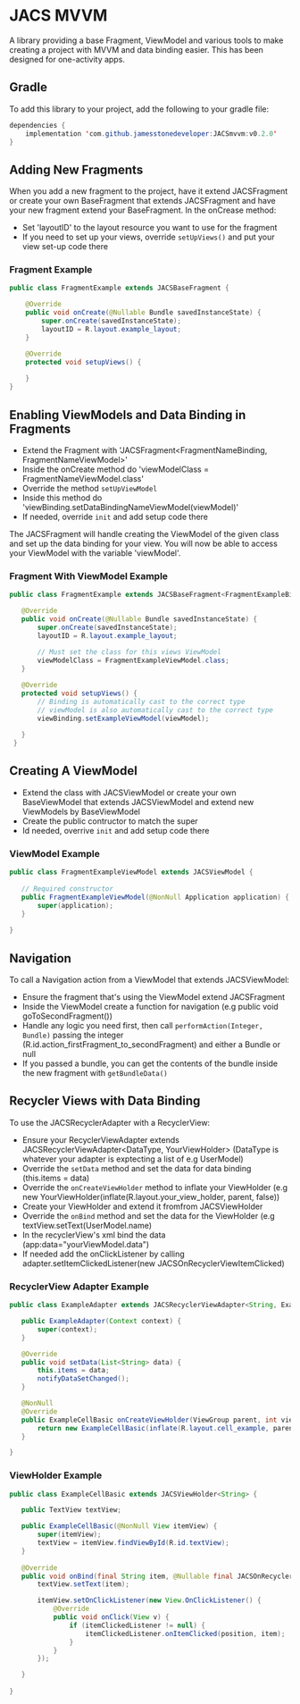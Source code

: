 # JACS MVVM
A library providing a base Fragment, ViewModel and various tools to make creating a project with MVVM and data binding easier. This has been designed for one-activity apps.

## Gradle
To add this library to your project, add the following to your gradle file:
```java
dependencies {
    implementation 'com.github.jamesstonedeveloper:JACSmvvm:v0.2.0'
}
```

 
## Adding New Fragments
When you add a new fragment to the project, have it extend JACSFragment or create your own BaseFragment that extends JACSFragment and have your new fragment extend your BaseFragment. 
In the onCrease method:
- Set 'layoutID' to the layout resource you want to use for the fragment
- If you need to set up your views, override `setUpViews()` and put your view set-up code there

### Fragment Example
```java
public class FragmentExample extends JACSBaseFragment {

    @Override
    public void onCreate(@Nullable Bundle savedInstanceState) {
        super.onCreate(savedInstanceState);
        layoutID = R.layout.example_layout;
    }

    @Override
    protected void setupViews() {
        
    }
}
```


 
## Enabling ViewModels and Data Binding in Fragments
 - Extend the Fragment with 'JACSFragment<FragmentNameBinding, FragmentNameViewModel>'
 - Inside the onCreate method do 'viewModelClass = FragmentNameViewModel.class'
 - Override the method `setUpViewModel`
 - Inside this method do 'viewBinding.setDataBindingNameViewModel(viewModel)'
 - If needed, override `init` and add setup code there

 The JACSFragment will handle creating the ViewModel of the given class and set up the data binding for your view. You will now be able to access your ViewModel with the variable 'viewModel'.
 
### Fragment With ViewModel Example
```java
public class FragmentExample extends JACSBaseFragment<FragmentExampleBinding, FragmentExampleViewModel> {

   @Override
   public void onCreate(@Nullable Bundle savedInstanceState) {
       super.onCreate(savedInstanceState);
       layoutID = R.layout.example_layout;
        
       // Must set the class for this views ViewModel
       viewModelClass = FragmentExampleViewModel.class;
   }

   @Override
   protected void setupViews() {
       // Binding is automatically cast to the correct type
       // viewModel is also automatically cast to the correct type
       viewBinding.setExampleViewModel(viewModel);
        
   }
 }
 ```
 
 
## Creating A ViewModel
 - Extend the class with JACSViewModel or create your own BaseViewModel that extends JACSViewModel and extend new ViewModels by BaseViewModel
 - Create the public contructor to match the super
 - Id needed, overrive `init` and add setup code there
 
### ViewModel Example
```java
public class FragmentExampleViewModel extends JACSViewModel {
    
   // Required constructor
   public FragmentExampleViewModel(@NonNull Application application) {
       super(application);
   }
    
}
```
 
 
## Navigation
To call a Navigation action from a ViewModel that extends JACSViewModel:
- Ensure the fragment that's using the ViewModel extend JACSFragment
- Inside the ViewModel create a function for navigation (e.g public void goToSecondFragment())
- Handle any logic you need first, then call `performAction(Integer, Bundle)` passing the integer (R.id.action_firstFragment_to_secondFragment) and either a Bundle or null
- If you passed a bundle, you can get the contents of the bundle inside the new fragment with `getBundleData()`


## Recycler Views with Data Binding
 To use the JACSRecyclerAdapter with a RecyclerView:
 - Ensure your RecyclerViewAdapter extends JACSRecyclerViewAdapter<DataType, YourViewHolder> (DataType is whatever your adapter is exptecting a list of e.g UserModel)
 - Override the `setData` method and set the data for data binding (this.items = data)
 - Override the `onCreateViewHolder` method to inflate your ViewHolder (e.g new YourViewHolder(inflate(R.layout.your_view_holder, parent, false))
 - Create your ViewHolder and extend it fromfrom JACSViewHolder<DataType>
 - Override the `onBind` method and set the data for the ViewHolder (e.g textView.setText(UserModel.name)
 - In the recyclerView's xml bind the data (app:data="yourViewModel.data")
 - If needed add the onClickListener by calling adapter.setItemClickedListener(new JACSOnRecyclerViewItemClicked)
 
### RecyclerView Adapter Example
```java
public class ExampleAdapter extends JACSRecyclerViewAdapter<String, ExampleCellBasic> {

   public ExampleAdapter(Context context) {
       super(context);
   }

   @Override
   public void setData(List<String> data) {
       this.items = data;
       notifyDataSetChanged();
   }

   @NonNull
   @Override
   public ExampleCellBasic onCreateViewHolder(ViewGroup parent, int viewType) {
       return new ExampleCellBasic(inflate(R.layout.cell_example, parent, false));
   }

}
```
 
### ViewHolder Example
```java
public class ExampleCellBasic extends JACSViewHolder<String> {

   public TextView textView;

   public ExampleCellBasic(@NonNull View itemView) {
       super(itemView);
       textView = itemView.findViewById(R.id.textView);
   }
    
   @Override
   public void onBind(final String item, @Nullable final JACSOnRecyclerViewItemClicked<String> itemClickedListener) {
       textView.setText(item);

       itemView.setOnClickListener(new View.OnClickListener() {
           @Override
           public void onClick(View v) {
               if (itemClickedListener != null) {
                   itemClickedListener.onItemClicked(position, item);
               }
           }
       });

   }
    
}
```
